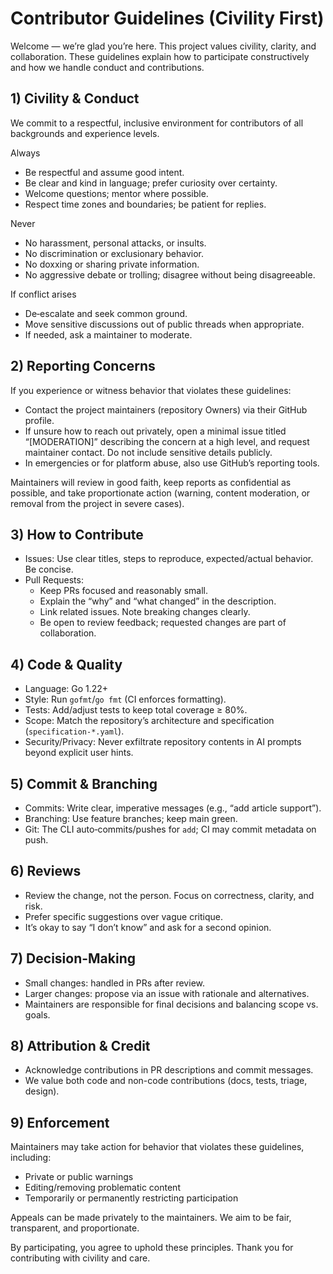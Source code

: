 # Contributor Guidelines (Civility First)

Welcome — we’re glad you’re here. This project values civility, clarity, and collaboration. These guidelines explain
how to participate constructively and how we handle conduct and contributions.

## 1) Civility & Conduct

We commit to a respectful, inclusive environment for contributors of all backgrounds and experience levels.

Always
- Be respectful and assume good intent.
- Be clear and kind in language; prefer curiosity over certainty.
- Welcome questions; mentor where possible.
- Respect time zones and boundaries; be patient for replies.

Never
- No harassment, personal attacks, or insults.
- No discrimination or exclusionary behavior.
- No doxxing or sharing private information.
- No aggressive debate or trolling; disagree without being disagreeable.

If conflict arises
- De‑escalate and seek common ground.
- Move sensitive discussions out of public threads when appropriate.
- If needed, ask a maintainer to moderate.

## 2) Reporting Concerns

If you experience or witness behavior that violates these guidelines:
- Contact the project maintainers (repository Owners) via their GitHub profile.
- If unsure how to reach out privately, open a minimal issue titled “[MODERATION]” describing the concern at a high 
  level, and request maintainer contact. Do not include sensitive details publicly.
- In emergencies or for platform abuse, also use GitHub’s reporting tools.

Maintainers will review in good faith, keep reports as confidential as possible, and take proportionate action
(warning, content moderation, or removal from the project in severe cases).

## 3) How to Contribute

- Issues: Use clear titles, steps to reproduce, expected/actual behavior. Be concise.
- Pull Requests:
  - Keep PRs focused and reasonably small.
  - Explain the “why” and “what changed” in the description.
  - Link related issues. Note breaking changes clearly.
  - Be open to review feedback; requested changes are part of collaboration.

## 4) Code & Quality

- Language: Go 1.22+
- Style: Run `gofmt`/`go fmt` (CI enforces formatting).
- Tests: Add/adjust tests to keep total coverage ≥ 80%.
- Scope: Match the repository’s architecture and specification (`specification-*.yaml`).
- Security/Privacy: Never exfiltrate repository contents in AI prompts beyond explicit user hints.

## 5) Commit & Branching

- Commits: Write clear, imperative messages (e.g., “add article support”).
- Branching: Use feature branches; keep main green.
- Git: The CLI auto‑commits/pushes for `add`; CI may commit metadata on push.

## 6) Reviews

- Review the change, not the person. Focus on correctness, clarity, and risk.
- Prefer specific suggestions over vague critique.
- It’s okay to say “I don’t know” and ask for a second opinion.

## 7) Decision-Making

- Small changes: handled in PRs after review.
- Larger changes: propose via an issue with rationale and alternatives.
- Maintainers are responsible for final decisions and balancing scope vs. goals.

## 8) Attribution & Credit

- Acknowledge contributions in PR descriptions and commit messages.
- We value both code and non-code contributions (docs, tests, triage, design).

## 9) Enforcement

Maintainers may take action for behavior that violates these guidelines, including:
- Private or public warnings
- Editing/removing problematic content
- Temporarily or permanently restricting participation

Appeals can be made privately to the maintainers. We aim to be fair, transparent, and proportionate.

By participating, you agree to uphold these principles. Thank you for contributing with civility and care.
